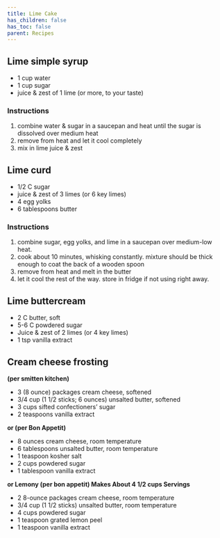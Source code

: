 ```yaml
---
title: Lime Cake
has_children: false
has_toc: false
parent: Recipes
---
```


## Lime simple syrup
- 1 cup water
- 1 cup sugar
- juice & zest of 1 lime (or more, to your taste)

### Instructions
1. combine water & sugar in a saucepan and heat until the sugar is dissolved over medium heat
2. remove from heat and let it cool completely
3. mix in lime juice & zest

## Lime curd
- 1/2 C sugar
- juice & zest of 3 limes (or 6 key limes)
- 4 egg yolks
- 6 tablespoons butter

### Instructions
1. combine sugar, egg yolks, and lime in a saucepan over medium-low heat. 
2. cook about 10 minutes, whisking constantly. mixture should be thick enough to coat the back of a wooden spoon
3. remove from heat and melt in the butter
4. let it cool the rest of the way. store in fridge if not using right away.


## Lime buttercream
- 2 C butter, soft
- 5-6 C powdered sugar
- Juice & zest of 2 limes (or 4 key limes)
- 1 tsp vanilla extract


## Cream cheese frosting
**(per smitten kitchen)**
-  3 (8 ounce) packages cream cheese, softened  
- 3/4 cup (1 1/2 sticks; 6 ounces) unsalted butter, softened  
- 3 cups sifted confectioners’ sugar  
- 2 teaspoons vanilla extract

**or (per Bon Appetit)**
- 8 ounces cream cheese, room temperature
- 6 tablespoons unsalted butter, room temperature
- 1 teaspoon kosher salt
- 2 cups powdered sugar
- 1 tablespoon vanilla extract

**or Lemony (per bon appetit)
Makes About 4 1/2 cups Servings**
- 2 8-ounce packages cream cheese, room temperature
- 3/4 cup (1 1/2 sticks) unsalted butter, room temperature
- 4 cups powdered sugar
- 1 teaspoon grated lemon peel
- 1 teaspoon vanilla extract